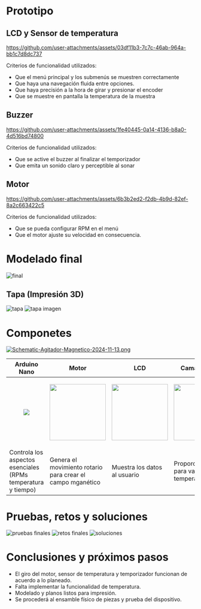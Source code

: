 # Prototipo
## LCD y Sensor de temperatura
https://github.com/user-attachments/assets/03df11b3-7c7c-46ab-964a-bb1c7d8dc737

Criterios de funcionalidad utilizados:
- Que el menú principal y los submenús se muestren correctamente
- Que haya una navegación fluida entre opciones.
- Que haya precisión a la hora de girar y presionar el encoder
- Que se muestre en pantalla la temperatura de la muestra
## Buzzer
https://github.com/user-attachments/assets/1fe40445-0a14-4136-b8a0-4d516bd74800

Criterios de funcionalidad utilizados:
- Que se active el buzzer al finalizar el temporizador
- Que emita un sonido claro y perceptible al sonar

## Motor
https://github.com/user-attachments/assets/6b3b2ed2-f2db-4b9d-82ef-8a2c663422c5

Criterios de funcionalidad utilizados:
- Que se pueda configurar RPM en el menú
- Que el motor ajuste su velocidad en consecuencia.


# Modelado final
![final](https://github.com/user-attachments/assets/c1a7e2a2-8be4-4faa-8c32-72d777642f3e)

## Tapa (Impresión 3D)
![tapa](https://github.com/user-attachments/assets/291862c5-2b8e-44a5-a4ea-a1ad372ef565)
![tapa imagen](https://github.com/user-attachments/assets/56598d57-7be8-467c-946d-78c699fc972c)

# Componetes
[![Schematic-Agitador-Magnetico-2024-11-13.png](https://i.postimg.cc/dtdLfSc0/Schematic-Agitador-Magnetico-2024-11-13.png)](https://postimg.cc/8jppJ458)

| Arduino Nano | Motor | LCD | Cama Caliente |
| ------------ | ------------ | ------------- | ------------- |
| <p align="center" ><img src="https://i.postimg.cc/hP4bwdsc/arduinooo.jpg"></p> | <p align="center" ><img src="https://www.google.com/url?sa=i&url=https%3A%2F%2Fmecatronica.saisac.pe%2Fproducto%2Fmotorreductor-jga25-370-con-encoder-dc12v-350rpm%2F&psig=AOvVaw1-IiFo9Alw-RoTRjdrLEbg&ust=1731625966959000&source=images&cd=vfe&opi=89978449&ved=0CBQQjRxqFwoTCKDOt8e32okDFQAAAAAdAAAAABAR" style="width: 150px"></p> | <p align="center" ><img src="https://i.postimg.cc/W4mmP1Rh/lcd.jpg" style="width: 150px"></p> | <p align="center" ><img src="https://github.com/user-attachments/assets/64374d84-8671-4b5a-9fc2-42e5ce323bf9" style="width: 150px"></p> |
| Controla los aspectos esenciales (RPMs temperatura y tiempo) | Genera el movimiento rotario para crear el campo mganético | Muestra los datos al usuario | Proporciona calor para variar la temperatura |



# Pruebas, retos y soluciones
![pruebas finales](https://github.com/user-attachments/assets/e762ed74-db9d-4cff-82ad-d0672e45c525)
![retos finales](https://github.com/user-attachments/assets/17ad4f83-9e45-49c0-8eeb-55e7312ac264)
![soluciones](https://github.com/user-attachments/assets/9d8c5b14-b03a-4329-a328-c24bce320529)


# Conclusiones y próximos pasos
- El giro del motor, sensor de temperatura y temporizador funcionan de acuerdo a lo planeado.
- Falta implementar la funcionalidad de temperatura.
- Modelado y planos listos para impresión.
- Se procederá al ensamble físico de piezas y prueba del dispositivo.
